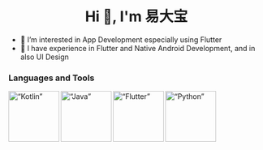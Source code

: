 <h1 align="center"> Hi 👋, I'm 易大宝</h1>

- 👀 I’m interested in App Development especially using Flutter
- 🧠 I have experience in Flutter and Native Android Development, and in also UI Design

### Languages and Tools
<img align="left" alt=“Kotlin” width="100px" src="https://www.vectorlogo.zone/logos/kotlinlang/kotlinlang-ar21.svg" />
<img align="left" alt=“Java” width="100px" src="https://www.vectorlogo.zone/logos/java/java-ar21.svg" />
<img align="left" alt=“Flutter” width="100px" src="https://www.vectorlogo.zone/logos/flutterio/flutterio-ar21.svg" />
<img align="left" alt=“Python” width="100px" src="https://www.vectorlogo.zone/logos/python/python-ar21.svg" />


<br>
</br>
<!---
syafiqadibafham/syafiqadibafham is a ✨ special ✨ repository because its `README.md` (this file) appears on your GitHub profile.
You can click the Preview link to take a look at your changes.
--->
